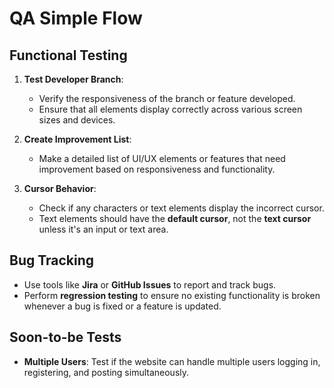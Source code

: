 # QA Simple Flow

## Functional Testing
1. **Test Developer Branch**: 
   - Verify the responsiveness of the branch or feature developed.
   - Ensure that all elements display correctly across various screen sizes and devices.
   
2. **Create Improvement List**: 
   - Make a detailed list of UI/UX elements or features that need improvement based on responsiveness and functionality.

3. **Cursor Behavior**: 
   - Check if any characters or text elements display the incorrect cursor. 
   - Text elements should have the **default cursor**, not the **text cursor** unless it's an input or text area.

## Bug Tracking
- Use tools like **Jira** or **GitHub Issues** to report and track bugs.
- Perform **regression testing** to ensure no existing functionality is broken whenever a bug is fixed or a feature is updated.

## Soon-to-be Tests
- **Multiple Users**: Test if the website can handle multiple users logging in, registering, and posting simultaneously.
